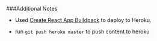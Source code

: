 ###Additional Notes

- Used [Create React App Buildpack](https://github.com/mars/create-react-app-buildpack) to deploy to Heroku.

- run `git push heroku master` to push content to heroku


